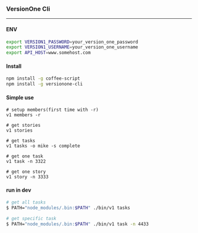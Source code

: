 ### VersionOne Cli
----
#### ENV
```bash
export VERSION1_PASSWORD=your_version_one_password
export VERSION1_USERNAME=your_version_one_username
export API_HOST=www.somehost.com
```

#### Install
```bash
npm install -g coffee-script
npm install -g versionone-cli
```

#### Simple use
```
# setup members(first time with -r)
v1 members -r

# get stories
v1 stories

# get tasks
v1 tasks -o mike -s complete

# get one task
v1 task -n 3322

# get one story
v1 story -n 3333

```

#### run in dev
```bash
# get all tasks
$ PATH="node_modules/.bin:$PATH" ./bin/v1 tasks

# get specific task
$ PATH="node_modules/.bin:$PATH" ./bin/v1 task -n 4433
```

